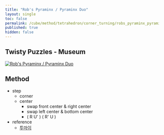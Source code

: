 ```yaml
---
title: "Rob's Pyraminx / Pyraminx Duo"
layout: single
toc: false
permalink: /cube/method/tetrahedron/corner_turning/robs_pyraminx_pyraminx_duo
published: true
hidden: false
---
```


<head>
  <base target="_blank">
</head>



## Twisty Puzzles - Museum

<a href="https://twistypuzzles.com/app/museum/museum_showitem.php?pkey=4714">
  <img alt="Rob's Pyraminx / Pyraminx Duo" src="https://twistypuzzles.com/museum/large/04714-01.jpg">
</a>



## Method

- step
  - corner
  - center
    - swap front center & right center
    - swap left center & bottom center
    - ( R U' ) ( R' U )
- reference
  - [투마이](https://youtu.be/e-FgTsVoQZo)

